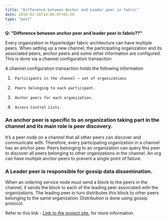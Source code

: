 ```yaml
---
title: "Difference between Anchor and Leader peer in fabric"
date: 2018-02-16T14:06:07+05:30
type: "post"
---
```

**Q: "Difference between anchor peer and leader peer in fabric??"**


Every organization in Hyperledger fabric architecture can have multiple peers. When setting up a new channel, the participating organization and its associated peers, anchor peers and some other information are configured. This is done via a channel configuration transaction.

A channel configuration transaction holds the following information

1.      Participants in the channel – set of organizations

2.      Peers belonging to each participant.

3.      Anchor peers for each organization.

4.      Access Control Lists.

### An anchor peer is specific to an organization taking part in the channel and its main role is peer discovery.

It’s a peer node on a channel that all other peers can discover and communicate with. Therefore, every participating organization in a channel has an anchor peer. Peers belonging to an organization can query this peer to discover all peers belonging to other organizations in the channel.
An org can have multiple anchor peers to prevent a single point of failure.

### A Leader peer is responsible for gossip data dissemination.
 
When an ordering service node must send a block to the peers in the channel, it sends the block to each of the leading peer associated with the organizations. The leading peer in turn distributes this block to other peers belonging to the same organization. Distribution is done using gossip protocol.

Refer to this link - [Link to the project site.](http://hyperledger-fabric.readthedocs.io/en/release/channels.html)   for more information.

